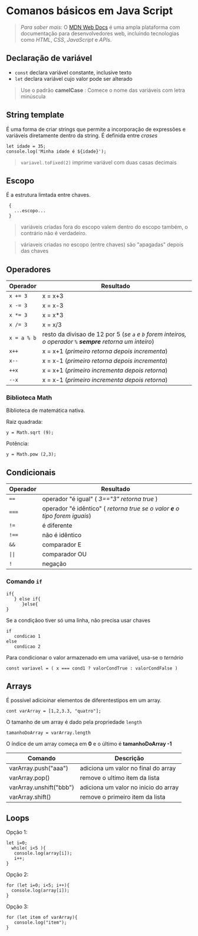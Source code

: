 # Comanos básicos em Java Script

> *Para saber mais:* O [MDN Web Docs](https://developer.mozilla.org/pt-BR/) é uma ampla plataforma com documentação para desenvolvedores web, incluindo tecnologias como *HTML*, *CSS*, *JavaScript* e *APIs*. 

## Declaração de variável

- `const`        declara variável constante, inclusive texto
- `let`          declara variável cujo valor pode ser alterado

> Use o padrão **camelCase** : Comece o nome das variáveis com letra minúscula                                      

## String template

É uma forma de criar strings que permite a incorporação de expressões e variáveis diretamente dentro da string. É definida entre *crases* 

```
let idade = 35;
console.log('Minha idade é ${idade}');
```

>  `variavel.toFixed(2)` imprime variável com duas casas decimais


## Escopo
É a estrutura limtada entre chaves. 
```
 { 
   ...escopo... 
 }
```
> variáveis criadas fora do escopo valem dentro do escopo também, o contrário não é verdadeiro.

> váriaveis criadas no escopo (entre chaves) são "apagadas" depois das chaves

## Operadores

Operador    | Resultado 
---------   | --------- 
`x += 3`    | x = x+3
`x -= 3`    | x = x-3
`x *= 3`    | x = x*3
`x /= 3`    | x = x/3
`x = a % b` | resto da divisao de 12 por 5 (*se `a` e `b` forem inteiros, o operador `%` **sempre** retorna um inteiro*)
`x++`       | x = x+1 (*primeiro retorna depois incrementa*) 
`x--`       | x = x-1 (*primeiro retorna depois incrementa*)
`++x`       | x = x+1 (*primeiro incrementa depois retorna*) 
`--x`       | x = x-1 (*primeiro incrementa depois retorna*)  

### Biblioteca Math

Biblioteca de matemática nativa.

Raiz quadrada: 
```
y = Math.sqrt (9);
``` 
Potência:
```
y = Math.pow (2,3);
```

## Condicionais


Operador   | Resultado
---------- | ----------
`==`       | operador "é igual" ( *3=="3" retorna true* )
`===`      | operador "é idêntico" ( *retorna true se o valor **e** o tipo forem iguais*)
`!=`       | é diferente
`!==`      | não é idêntico  
`&&`       | comparador E
`\|\|`       | comparador OU
`!`        | negação




### Comando `if`

```
if{
   } else if{
      }else{
}
```

Se a condiçãoo tiver só uma linha, não precisa usar chaves

```
if
   condicao 1
else
   condicao 2
```

Para condicionar o valor armazenado em uma variável, usa-se o *ternário*

```
const variavel = ( x === cond1 ? valorCondTrue : valorCondFalse ) 
```

## Arrays

É possivel adicioinar elementos de diferentestipos em um array.

```
cont varArray = [1,2,3.3, "quatro"];
```

O tamanho de um array é dado pela propriedade `length`

```
tamanhoDoArray = varArray.length
```

O índice de um array começa em **0** e o último é **tamanhoDoArray -1**


Comando                 | Descrição
----------------------- | --------------------------------------
varArray.push("aaa")    | adiciona um valor no final do array
varArray.pop()          | remove o ultimo item da lista
varArray.unshift("bbb") | adiciona um valor no inicio do array
varArray.shift()        | remove o primeiro item da lista


## Loops

Opção 1: 
```
let i=0;
  while( i<5 ){
   console.log(array[i]);
   i++;
}
```

Opção 2:
 ```
for (let i=0; i<5; i++){
   console.log(array[i]);
}
```

Opção 3:

```
for (let item of varArray){
   console.log("item");
}
```
	



